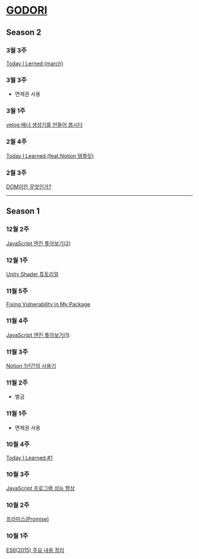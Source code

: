 # [GODORI](https://velog.io/@godori)

## Season 2

### 3월 3주
[Today I Lerned (march)](https://velog.io/@godori/TIL-March)

### 3월 3주
- 면제권 사용

### 3월 1주
[velog 배너 생성기를 만들어 봅시다](https://velog.io/@godori/banner-maker)

### 2월 4주
[Today I Learned (feat.Notion 템플릿)](https://velog.io/@godori/tilnotiontemplate)

### 2월 3주
[DOM이란 무엇인가?](https://velog.io/@godori/DOM%EC%9D%B4%EB%9E%80-%EB%AC%B4%EC%97%87%EC%9D%B8%EA%B0%80)

---

## Season 1

### 12월 2주
[JavaScript 엔진 톺아보기(2)](https://velog.io/@godori/JavaScript-%EC%97%94%EC%A7%84-%ED%86%BA%EC%95%84%EB%B3%B4%EA%B8%B0-2-pujpqum2ji)

### 12월 1주
[Unity Shader 튜토리얼](https://velog.io/@godori/2018-12-09-2312-%EC%9E%91%EC%84%B1%EB%90%A8-zvjph00nd7)

### 11월 5주
[Fixing Vulnerability in My Package](https://velog.io/@godori/Today-I-Learned-2-kdjp6i252z)

### 11월 4주
[JavaScript 엔진 톺아보기(1)](https://velog.io/@godori/JavaScript-%EC%97%94%EC%A7%84-%ED%86%BA%EC%95%84%EB%B3%B4%EA%B8%B0-mdjowmjlcb)

### 11월 3주
[Notion 1년간의 사용기](https://velog.io/@godori/Notion-1%EB%85%84%EA%B0%84%EC%9D%98-%EC%82%AC%EC%9A%A9%EA%B8%B0-x7jon062yu)

### 11월 2주
- 벌금

### 11월 1주
- 면제권 사용

### 10월 4주
[Today I Learned #1](https://velog.io/@godori/2018-10-28-1910-%EC%9E%91%EC%84%B1%EB%90%A8-4vjnspso2e)

### 10월 3주
[JavaScript 프로그램 성능 향상](https://velog.io/@godori/JavaScript-%ED%94%84%EB%A1%9C%EA%B7%B8%EB%9E%A8-%EC%84%B1%EB%8A%A5-%ED%96%A5%EC%83%81)

### 10월 2주
[프라미스(Promise)](https://velog.io/@godori/%ED%94%84%EB%9D%BC%EB%AF%B8%EC%8A%A4Promise-erjn8zr7nk)

### 10월 1주
[ES6(2015) 주요 내용 정리](https://velog.io/@godori/ES6-%EC%A0%95%EB%A6%AC-vpjmrh6hhe)
